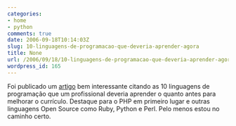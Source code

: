 ```yaml
---
categories:
- home
- python
comments: true
date: 2006-09-18T10:14:03Z
slug: 10-linguagens-de-programacao-que-deveria-aprender-agora
title: None
url: /2006/09/18/10-linguagens-de-programacao-que-deveria-aprender-agora/
wordpress_id: 165
---
```


Foi publicado um [artigo](http://www.eweek.com/article2/0,1759,2016415,00.asp?kc=EWRSS03119TX1K0000594) bem interessante citando as 10 linguagens de programação que um profissional deveria aprender o quanto antes para melhorar o currículo. Destaque para o PHP em primeiro lugar e outras linguagens Open Source como Ruby, Python e Perl. Pelo menos estou no caminho certo.
